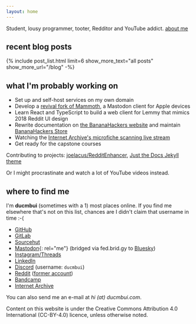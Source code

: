 ```yaml
---
layout: home
---
```

Student, lousy programmer, tooter, Redditor and YouTube addict. [about me](/about)

## recent blog posts

{% include post_list.html
		limit=6
		show_more_text="all posts"
		show_more_url="/blog"
-%}

## what I'm probably working on

- Set up and self-host services on my own domain
- Develop a [revival fork of Mammoth](https://git.sr.ht/~ducmbui/mammoth), a Mastodon client for Apple devices
- Learn React and TypeScript to build a web client for Lemmy that mimics 2018 Reddit UI design
- Rewrite documentation on [the BananaHackers website](https://bananahackers.net) and maintain [BananaHackers Store](https://store.bananahackers.net)
- Watching the [Internet Archive's microfiche scanning live stream](https://www.youtube.com/watch?v=SxUjwZYBIUs)
- Get ready for the capstone courses

Contributing to projects: [joelacus/RedditEnhancer](https://github.com/joelacus/RedditEnhancer), [Just the Docs Jekyll theme](https://just-the-docs.com)

Or I might procrastinate and watch a lot of YouTube videos instead.

## where to find me

I'm **ducmbui** (sometimes with a 1) most places online. If you find me elsewhere that's not on this list, chances are I didn't claim that username in time :-(

- [GitHub](https://github.com/bmndc)
- [GitLab](https://gitlab.com/ducmbui)
- [Sourcehut](https://git.sr.ht/~ducmbui)
- [Mastodon](https://toot.community/@duc){: rel="me"} (bridged via fed.brid.gy to [Bluesky](https://bsky.app/profile/did:plc:dahvph3xzocj4eeddlevdtv7))
- [Instagram/Threads](https://threads.com/@ducmbui1)
- [LinkedIn](https://www.linkedin.com/in/ducmbui)
- [Discord](https://discordapp.com/users/1153314543175483483) (username: `ducmbui`)
- [Reddit](https://www.reddit.com/user/ducmbui) ([former account](https://www.reddit.com/user/biminhc1))
- [Bandcamp](https://bandcamp.com/ducmbui1)
- [Internet Archive](https://archive.org/details/@ducmbui)

You can also send me an e-mail at *hi (at) ducmbui.com*.

<!-- ## privacy

I'm required to write this because some software that I use to serve this website collect your data. -->

Content on this website is under the Creative Commons Attribution 4.0 International (CC-BY-4.0) licence, unless otherwise noted.
